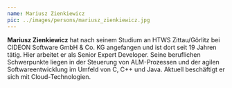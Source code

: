 ```yaml
---
name: Mariusz Zienkiewicz
pic: ../images/persons/mariusz_zienkiewicz.jpg
---
```


**Mariusz Zienkiewicz** hat nach seinem Studium an HTWS Zittau/Görlitz bei CIDEON Software GmbH & Co. KG angefangen und
ist dort seit 19 Jahren tätig. Hier arbeitet er als Senior Expert Developer. Seine beruflichen Schwerpunkte liegen in
der Steuerung von ALM-Prozessen und der agilen Softwareentwicklung im Umfeld von C, C++ und Java. Aktuell beschäftigt er
sich mit Cloud-Technologien.

